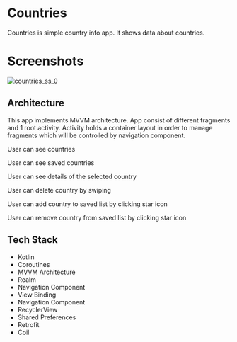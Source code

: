 # Countries
Countries is simple country info app. It shows data about countries.

# Screenshots

![countries_ss_0](https://user-images.githubusercontent.com/62806425/184226587-d36bf1cc-ea90-427d-a1fc-bb514935b12d.png)


## Architecture
This app implements MVVM architecture. App consist of different fragments and 1 root activity. Activity holds a container layout in order to manage fragments which will be controlled by navigation component. 

<p>User can see countries</p>
<p>User can see saved countries</p>
<p>User can see details of the selected country</p>
<p>User can delete country by swiping</p>
<p>User can add country to saved list by clicking star icon</p>
<p>User can remove country from saved list by clicking star icon</p>




## Tech Stack
* Kotlin
* Coroutines
* MVVM Architecture
* Realm
* Navigation Component
* View Binding
* Navigation Component
* RecyclerView
* Shared Preferences
* Retrofit
* Coil
